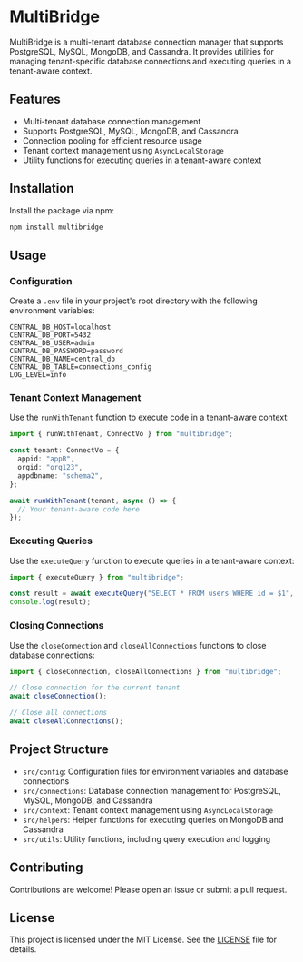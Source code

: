 # MultiBridge

MultiBridge is a multi-tenant database connection manager that supports PostgreSQL, MySQL, MongoDB, and Cassandra. It provides utilities for managing tenant-specific database connections and executing queries in a tenant-aware context.

## Features

- Multi-tenant database connection management
- Supports PostgreSQL, MySQL, MongoDB, and Cassandra
- Connection pooling for efficient resource usage
- Tenant context management using `AsyncLocalStorage`
- Utility functions for executing queries in a tenant-aware context

## Installation

Install the package via npm:

```bash
npm install multibridge
```

## Usage

### Configuration

Create a `.env` file in your project's root directory with the following environment variables:

```env
CENTRAL_DB_HOST=localhost
CENTRAL_DB_PORT=5432
CENTRAL_DB_USER=admin
CENTRAL_DB_PASSWORD=password
CENTRAL_DB_NAME=central_db
CENTRAL_DB_TABLE=connections_config
LOG_LEVEL=info
```

### Tenant Context Management

Use the `runWithTenant` function to execute code in a tenant-aware context:

```typescript
import { runWithTenant, ConnectVo } from "multibridge";

const tenant: ConnectVo = {
  appid: "appB",
  orgid: "org123",
  appdbname: "schema2",
};

await runWithTenant(tenant, async () => {
  // Your tenant-aware code here
});
```

### Executing Queries

Use the `executeQuery` function to execute queries in a tenant-aware context:

```typescript
import { executeQuery } from "multibridge";

const result = await executeQuery("SELECT * FROM users WHERE id = $1", [userId]);
console.log(result);
```

### Closing Connections

Use the `closeConnection` and `closeAllConnections` functions to close database connections:

```typescript
import { closeConnection, closeAllConnections } from "multibridge";

// Close connection for the current tenant
await closeConnection();

// Close all connections
await closeAllConnections();
```

## Project Structure

- `src/config`: Configuration files for environment variables and database connections
- `src/connections`: Database connection management for PostgreSQL, MySQL, MongoDB, and Cassandra
- `src/context`: Tenant context management using `AsyncLocalStorage`
- `src/helpers`: Helper functions for executing queries on MongoDB and Cassandra
- `src/utils`: Utility functions, including query execution and logging

## Contributing

Contributions are welcome! Please open an issue or submit a pull request.

## License

This project is licensed under the MIT License. See the [LICENSE](LICENSE) file for details.